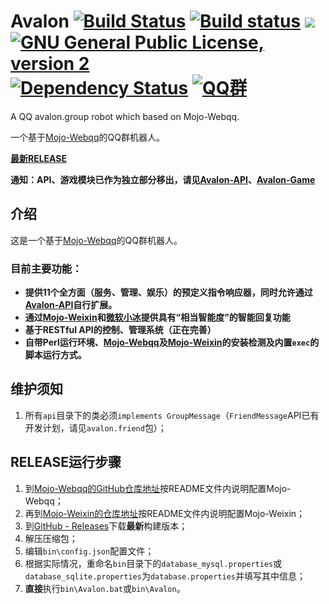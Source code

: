 # Avalon    [![Build Status](https://travis-ci.org/Ray-Eldath/Avalon.svg?branch=master)](https://travis-ci.org/Ray-Eldath/Avalon)    [![Build status](https://ci.appveyor.com/api/projects/status/wathx1whvj24y44p?style=flat-square)](https://ci.appveyor.com/project/Ray-Eldath/avalon)    [![](https://jitpack.io/v/Ray-Eldath/Avalon.svg?style=flat-square)](https://jitpack.io/#Ray-Eldath/Avalon)    [![GNU General Public License, version 2](https://img.shields.io/badge/license-GNU%202.0-yellow.svg?style=flat-square)](https://www.gnu.org/licenses/gpl-2.0.html)    [![Dependency Status](https://www.versioneye.com/user/projects/58f4645d9f10f8003f885743/badge.svg?style=flat-square)](https://www.versioneye.com/user/projects/58f4645d9f10f8003f885743)    [![QQ群](https://img.shields.io/badge/QQ%E7%BE%A4-ProgramLeague-blue.svg?style=flat-square)](https://jq.qq.com/?_wv=1027&k=46GveNI)
A QQ avalon.group robot which based on Mojo-Webqq.

一个基于[Mojo-Webqq](https://github.com/sjdy521/Mojo-Webqq)的QQ群机器人。

**[最新RELEASE](https://github.com/Ray-Eldath/Avalon/releases/latest)**

**通知：API、游戏模块已作为独立部分移出，请见[Avalon-API](https://github.com/Ray-Eldath/Avalon-API)、[Avalon-Game]()**

## 介绍
这是一个基于[Mojo-Webqq](https://github.com/sjdy521/Mojo-Webqq)的QQ群机器人。

### 目前主要功能：
 - **提供11个全方面（服务、管理、娱乐）的预定义指令响应器，同时允许通过[Avalon-API](https://github.com/Ray-Eldath/Avalon-API)自行扩展。**
 - **通过[Mojo-Weixin](https://github.com/sjdy521/Mojo-Weixin)和[微软小冰](http://www.msxiaoice.com)提供具有“相当智能度”的智能回复功能**
 - **基于RESTful API的控制、管理系统（正在完善）**
 - **自带Perl运行环境、[Mojo-Webqq](https://github.com/sjdy521/Mojo-Webqq)及[Mojo-Weixin](https://github.com/sjdy521/Mojo-Weixin)的安装检测及内置`exec`的脚本运行方式。**
## 维护须知

1. 所有```api```目录下的类必须```implements GroupMessage```（``FriendMessage``API已有开发计划，请见``avalon.friend``包）；

## RELEASE运行步骤
1. 到[Mojo-Webqq的GitHub仓库地址](https://github.com/sjdy521/Mojo-Webqq)按README文件内说明配置Mojo-Webqq；
2. 再到[Mojo-Weixin的仓库地址](https://github.com/sjdy521/Mojo-Weixin)按README文件内说明配置Mojo-Weixin；
3. 到[GitHub - Releases](https://github.com/Ray-Eldath/Avalon/releases)下载**最新**构建版本；
4. 解压压缩包；
5. 编辑`bin\config.json`配置文件；
6. 根据实际情况，重命名`bin`目录下的`database_mysql.properties`或`database_sqlite.properties`为`database.properties`并填写其中信息；
7. **直接**执行`bin\Avalon.bat`或`bin\Avalon`。